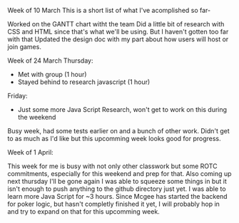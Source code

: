 Week of 10 March
This is a short list of what I've acomplished so far- 

Worked on the GANTT chart witht the team
Did a little bit of research with CSS and HTML since that's what we'll be using. But I haven't gotten too far with that
Updated the design doc with my part about how users will host or join games.

Week of 24 March
Thursday: 
- Met with group (1 hour)
- Stayed behind to research javascript (1 hour)

Friday:
- Just some more Java Script Research, won't get to work on this during the weekend

Busy week, had some tests earlier on and a bunch of other work. Didn't get to as much as I'd like but this upcomming week looks good for progress.

Week of 1 April:

This week for me is busy with not only other classwork but some ROTC commitments, especially for this weekend and prep for that. Also coming up next thursday I'll be gone again
I was able to squeeze some things in but it isn't enough to push anything to the github directory just yet. 
I was able to learn more Java Script for ~3 hours.
Since Mcgee has started the backend for poker logic, but hasn't completly finished it yet, I will probably hop in and try to expand on that for this upcomming week.

